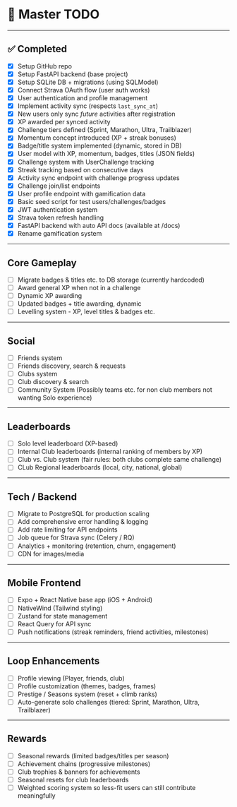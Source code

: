 # 📌 Master TODO

---

## ✅ Completed

- [x] Setup GitHub repo
- [x] Setup FastAPI backend (base project)
- [x] Setup SQLite DB + migrations (using SQLModel)
- [x] Connect Strava OAuth flow (user auth works)
- [x] User authentication and profile management
- [x] Implement activity sync (respects `last_sync_at`)
- [x] New users only sync _future_ activities after registration
- [x] XP awarded per synced activity
- [x] Challenge tiers defined (Sprint, Marathon, Ultra, Trailblazer)
- [x] Momentum concept introduced (XP + streak bonuses)
- [x] Badge/title system implemented (dynamic, stored in DB)
- [x] User model with XP, momentum, badges, titles (JSON fields)
- [x] Challenge system with UserChallenge tracking
- [x] Streak tracking based on consecutive days
- [x] Activity sync endpoint with challenge progress updates
- [x] Challenge join/list endpoints
- [x] User profile endpoint with gamification data
- [x] Basic seed script for test users/challenges/badges
- [x] JWT authentication system
- [x] Strava token refresh handling
- [x] FastAPI backend with auto API docs (available at /docs)
- [x] Rename gamification system

---

## **Core Gameplay**

- [ ] Migrate badges & titles etc. to DB storage (currently hardcoded)
- [ ] Award general XP when not in a challenge
- [ ] Dynamic XP awarding
- [ ] Updated badges + title awarding, dynamic
- [ ] Levelling system - XP, level titles & badges etc.

---

## **Social**

- [ ] Friends system
- [ ] Friends discovery, search & requests
- [ ] Clubs system
- [ ] Club discovery & search
- [ ] Community System (Possibly teams etc. for non club members not wanting Solo experience)

---

## **Leaderboards**

- [ ] Solo level leaderboard (XP-based)
- [ ] Internal Club leaderboards (internal ranking of members by XP)
- [ ] Club vs. Club system (fair rules: both clubs complete same challenge)
- [ ] CLub Regional leaderboards (local, city, national, global)

---

## **Tech / Backend**

- [ ] Migrate to PostgreSQL for production scaling
- [ ] Add comprehensive error handling & logging
- [ ] Add rate limiting for API endpoints
- [ ] Job queue for Strava sync (Celery / RQ)
- [ ] Analytics + monitoring (retention, churn, engagement)
- [ ] CDN for images/media

---

## **Mobile Frontend**

- [ ] Expo + React Native base app (iOS + Android)
- [ ] NativeWind (Tailwind styling)
- [ ] Zustand for state management
- [ ] React Query for API sync
- [ ] Push notifications (streak reminders, friend activities, milestones)

---

## **Loop Enhancements**

- [ ] Profile viewing (Player, friends, club)
- [ ] Profile customization (themes, badges, frames)
- [ ] Prestige / Seasons system (reset + climb ranks)
- [ ] Auto-generate solo challenges (tiered: Sprint, Marathon, Ultra, Trailblazer)

---

## **Rewards**

- [ ] Seasonal rewards (limited badges/titles per season)
- [ ] Achievement chains (progressive milestones)
- [ ] Club trophies & banners for achievements
- [ ] Seasonal resets for club leaderboards
- [ ] Weighted scoring system so less-fit users can still contribute meaningfully
